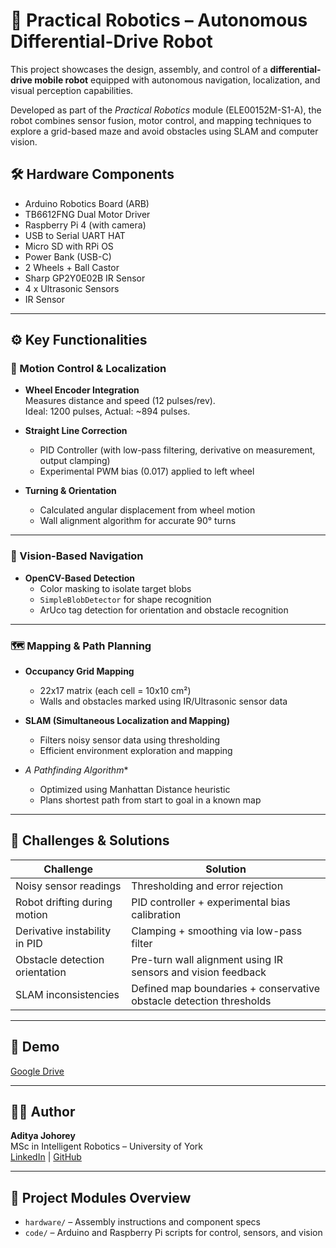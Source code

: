 # 🤖 Practical Robotics – Autonomous Differential-Drive Robot

This project showcases the design, assembly, and control of a **differential-drive mobile robot** equipped with autonomous navigation, localization, and visual perception capabilities.

Developed as part of the *Practical Robotics* module (ELE00152M-S1-A), the robot combines sensor fusion, motor control, and mapping techniques to explore a grid-based maze and avoid obstacles using SLAM and computer vision.

## 🛠️ Hardware Components

- Arduino Robotics Board (ARB)
- TB6612FNG Dual Motor Driver
- Raspberry Pi 4 (with camera)
- USB to Serial UART HAT
- Micro SD with RPi OS
- Power Bank (USB-C)
- 2 Wheels + Ball Castor
- Sharp GP2Y0E02B IR Sensor
- 4 x Ultrasonic Sensors
- IR Sensor

---

## ⚙️ Key Functionalities

### 🧭 Motion Control & Localization

- **Wheel Encoder Integration**  
  Measures distance and speed (12 pulses/rev).  
  Ideal: 1200 pulses, Actual: ~894 pulses.

- **Straight Line Correction**
  - PID Controller (with low-pass filtering, derivative on measurement, output clamping)
  - Experimental PWM bias (0.017) applied to left wheel

- **Turning & Orientation**
  - Calculated angular displacement from wheel motion
  - Wall alignment algorithm for accurate 90° turns

---

### 🧠 Vision-Based Navigation

- **OpenCV-Based Detection**
  - Color masking to isolate target blobs
  - `SimpleBlobDetector` for shape recognition
  - ArUco tag detection for orientation and obstacle recognition

---

### 🗺️ Mapping & Path Planning

- **Occupancy Grid Mapping**
  - 22x17 matrix (each cell = 10x10 cm²)
  - Walls and obstacles marked using IR/Ultrasonic sensor data

- **SLAM (Simultaneous Localization and Mapping)**
  - Filters noisy sensor data using thresholding
  - Efficient environment exploration and mapping

- **A* Pathfinding Algorithm**
  - Optimized using Manhattan Distance heuristic
  - Plans shortest path from start to goal in a known map

---

## 🧪 Challenges & Solutions

| Challenge                           | Solution                                                                 |
|------------------------------------|--------------------------------------------------------------------------|
| Noisy sensor readings              | Thresholding and error rejection                                         |
| Robot drifting during motion       | PID controller + experimental bias calibration                           |
| Derivative instability in PID      | Clamping + smoothing via low-pass filter                                 |
| Obstacle detection orientation     | Pre-turn wall alignment using IR sensors and vision feedback             |
| SLAM inconsistencies               | Defined map boundaries + conservative obstacle detection thresholds      |

---

## 🎥 Demo

[Google Drive](https://drive.google.com/file/d/1ykf35T0uxLuvQtm6LJtfaLc6Gzhy7us1/view?usp=sharing)

---

## 👨‍💻 Author

**Aditya Johorey**  
MSc in Intelligent Robotics – University of York  
[LinkedIn](https://linkedin.com/in/adityajohorey) | [GitHub](https://github.com/yourusername)

---

## 📎 Project Modules Overview

- `hardware/` – Assembly instructions and component specs  
- `code/` – Arduino and Raspberry Pi scripts for control, sensors, and vision  
